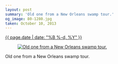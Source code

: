 ```yaml
---
layout: post
summary: 'Old one from a New Orleans swamp tour.'
og_image: 80-1280.jpg
taken: October 10, 2013
---
```


<div class="post">
 <time>
  <a href="/80">
   {{ page.date | date: "%B %-d, %Y" }}
  </a>
 </time>
 <a href="/80">
  <figure data-taken="10/10/2013">
   <img alt="Old one from a New Orleans swamp tour." sizes="(min-width: 700px) 50vw, calc(100vw - 2rem)" src="{{ site.assets_url }}/80-640.jpg" srcset="{{ site.assets_url }}/80-1280.jpg 1280w, {{ site.assets_url }}/80-960.jpg 960w, {{ site.assets_url }}/80-640.jpg 640w, {{ site.assets_url }}/80-320.jpg 320w"/>
  </figure>
 </a>
 <span>
  Old one from a New Orleans swamp tour.
 </span>
</div>
